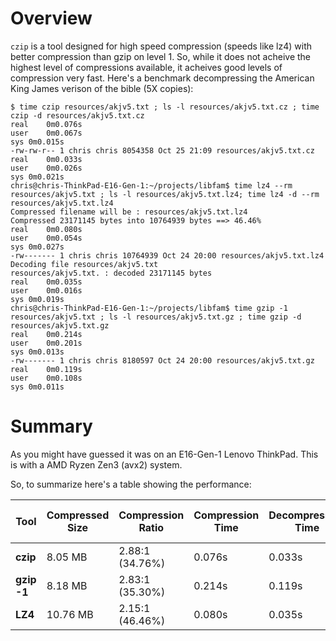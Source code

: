 # Overview

`czip` is a tool designed for high speed compression (speeds like lz4) with better compression than gzip on level 1. So, while it does not acheive the highest level of compressions available, it acheives good levels of compression very fast. Here's a benchmark decompressing the American King James verison of the bible (5X copies):

```
$ time czip resources/akjv5.txt ; ls -l resources/akjv5.txt.cz ; time czip -d resources/akjv5.txt.cz
real	0m0.076s
user	0m0.067s
sys	0m0.015s
-rw-rw-r-- 1 chris chris 8054358 Oct 25 21:09 resources/akjv5.txt.cz
real	0m0.033s
user	0m0.026s
sys	0m0.021s
chris@chris-ThinkPad-E16-Gen-1:~/projects/libfam$ time lz4 --rm resources/akjv5.txt ; ls -l resources/akjv5.txt.lz4; time lz4 -d --rm resources/akjv5.txt.lz4
Compressed filename will be : resources/akjv5.txt.lz4 
Compressed 23171145 bytes into 10764939 bytes ==> 46.46% 
real	0m0.080s
user	0m0.054s
sys	0m0.027s
-rw------- 1 chris chris 10764939 Oct 24 20:00 resources/akjv5.txt.lz4
Decoding file resources/akjv5.txt 
resources/akjv5.txt. : decoded 23171145 bytes
real	0m0.035s
user	0m0.016s
sys	0m0.019s
chris@chris-ThinkPad-E16-Gen-1:~/projects/libfam$ time gzip -1 resources/akjv5.txt ; ls -l resources/akjv5.txt.gz ; time gzip -d resources/akjv5.txt.gz
real	0m0.214s
user	0m0.201s
sys	0m0.013s
-rw------- 1 chris chris 8180597 Oct 24 20:00 resources/akjv5.txt.gz
real	0m0.119s
user	0m0.108s
sys	0m0.011s
```

# Summary

As you might have guessed it was on an E16-Gen-1 Lenovo ThinkPad. This is with a AMD Ryzen Zen3 (avx2) system.

So, to summarize here's a table showing the performance:

| Tool        | Compressed Size | Compression Ratio | Compression Time | Decompression Time | Memory Usage (Compression) |
|-------------|-----------------|-------------------|------------------|--------------------|----------------------------|
| **czip**    | 8.05 MB         | 2.88:1 (34.76%)   | 0.076s           | 0.033s             | <2 MB                      |
| **gzip -1** | 8.18 MB         | 2.83:1 (35.30%)   | 0.214s           | 0.119s             | <2 MB                      |
| **LZ4**     | 10.76 MB        | 2.15:1 (46.46%)   | 0.080s           | 0.035s             | ~9 MB                      |
